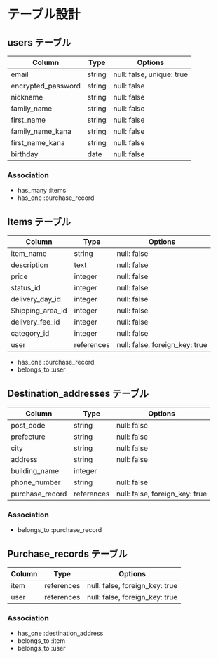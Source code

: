 # テーブル設計

## users テーブル

| Column             | Type        | Options                        |
| ------------------ | ----------- | ------------------------------ |
| email              | string      | null: false, unique: true      |
| encrypted_password | string      | null: false                    |
| nickname           | string      | null: false                    |
| family_name        | string      | null: false                    |
| first_name         | string      | null: false                    |
| family_name_kana   | string      | null: false                    |
| first_name_kana    | string      | null: false                    |
| birthday           | date        | null: false                    |

### Association

- has_many :items
- has_one :purchase_record

## Items テーブル

| Column           | Type       | Options                        |
| ---------------- | ---------- | ------------------------------ |
| item_name        | string     | null: false                    |
| description      | text       | null: false                    |
| price            | integer    | null: false                    |
| status_id        | integer    | null: false                    |
| delivery_day_id  | integer    | null: false                    |
| Shipping_area_id | integer    | null: false                    |
| delivery_fee_id  | integer    | null: false                    |
| category_id      | integer    | null: false                    |
| user             | references | null: false, foreign_key: true |

- has_one :purchase_record
- belongs_to :user


## Destination_addresses テーブル

| Column                 | Type        | Options                        |
| ---------------------- | ----------- | ------------------------------ |
| post_code              | string      | null: false                    |
| prefecture             | string      | null: false                    |
| city                   | string      | null: false                    |
| address                | string      | null: false                    |
| building_name          | integer     |                                |
| phone_number           | string      | null: false                    |
| purchase_record        | references  | null: false, foreign_key: true |

### Association

- belongs_to :purchase_record

## Purchase_records テーブル

| Column                     | Type       | Options                        |
| -------------------------- | ---------- | ------------------------------ |
| item                       | references | null: false, foreign_key: true |
| user                       | references | null: false, foreign_key: true |

### Association

- has_one :destination_address
- belongs_to :item
- belongs_to :user